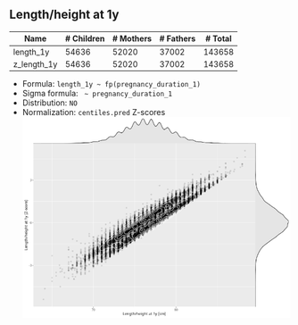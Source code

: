 ## Length/height at 1y

| Name | # Children | # Mothers | # Fathers | # Total |
| ---- | ---------- | --------- | --------- | ------- |
| length_1y | 54636 | 52020 | 37002 | 143658 |
| z_length_1y | 54636 | 52020 | 37002 | 143658 |

- Formula: `length_1y ~ fp(pregnancy_duration_1)`
- Sigma formula: ` ~ pregnancy_duration_1`
- Distribution: `NO`
- Normalization: `centiles.pred` Z-scores
![](plots/z_length_1y_vs_length_1y_child.png)



